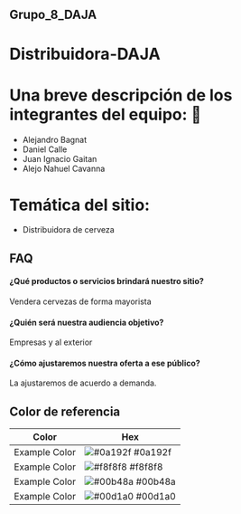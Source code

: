 ## Grupo_8_DAJA
# Distribuidora-DAJA

# Una breve descripción de los integrantes del equipo: 👋

- Alejandro Bagnat
- Daniel Calle
- Juan Ignacio Gaitan
- Alejo Nahuel Cavanna


# Temática del sitio: 
- Distribuidora de cerveza


## FAQ

#### ¿Qué productos o servicios brindará nuestro sitio?

Vendera cervezas de forma mayorista

#### ¿Quién será nuestra audiencia objetivo?

Empresas y al exterior

#### ¿Cómo ajustaremos nuestra oferta a ese público?

La ajustaremos de acuerdo a demanda.



## Color de referencia

| Color             | Hex                                                                |
| ----------------- | ------------------------------------------------------------------ |
| Example Color | ![#0a192f](https://via.placeholder.com/10/0a192f?text=+) #0a192f |
| Example Color | ![#f8f8f8](https://via.placeholder.com/10/f8f8f8?text=+) #f8f8f8 |
| Example Color | ![#00b48a](https://via.placeholder.com/10/00b48a?text=+) #00b48a |
| Example Color | ![#00d1a0](https://via.placeholder.com/10/00b48a?text=+) #00d1a0 |

